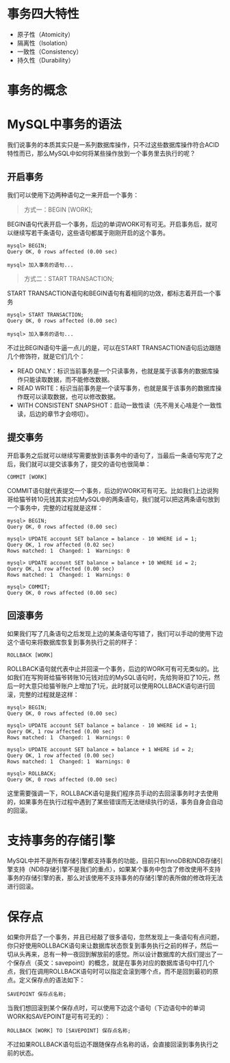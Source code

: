 


# 事务四大特性

* 原子性（Atomicity）
* 隔离性（Isolation）
* 一致性（Consistency）
* 持久性（Durability）

# 事务的概念

# MySQL中事务的语法
我们说事务的本质其实只是一系列数据库操作，只不过这些数据库操作符合ACID特性而已，那么MySQL中如何将某些操作放到一个事务里去执行的呢？

## 开启事务
我们可以使用下边两种语句之一来开启一个事务：

> 方式一：BEGIN [WORK];

BEGIN语句代表开启一个事务，后边的单词WORK可有可无。开启事务后，就可以继续写若干条语句，这些语句都属于刚刚开启的这个事务。


```
mysql> BEGIN;
Query OK, 0 rows affected (0.00 sec)

mysql> 加入事务的语句...
```

> 方式二：START TRANSACTION;

START TRANSACTION语句和BEGIN语句有着相同的功效，都标志着开启一个事务

```
mysql> START TRANSACTION;
Query OK, 0 rows affected (0.00 sec)

mysql> 加入事务的语句...
```

不过比BEGIN语句牛逼一点儿的是，可以在START TRANSACTION语句后边跟随几个修饰符，就是它们几个：

* READ ONLY：标识当前事务是一个只读事务，也就是属于该事务的数据库操作只能读取数据，而不能修改数据。
* READ WRITE：标识当前事务是一个读写事务，也就是属于该事务的数据库操作既可以读取数据，也可以修改数据。
* WITH CONSISTENT SNAPSHOT：启动一致性读（先不用关心啥是个一致性读，后边的章节才会唠叨）。


## 提交事务
开启事务之后就可以继续写需要放到该事务中的语句了，当最后一条语句写完了之后，我们就可以提交该事务了，提交的语句也很简单：

```
COMMIT [WORK]
```

COMMIT语句就代表提交一个事务，后边的WORK可有可无。比如我们上边说狗哥给猫爷转10元钱其实对应MySQL中的两条语句，我们就可以把这两条语句放到一个事务中，完整的过程就是这样：

```
mysql> BEGIN;
Query OK, 0 rows affected (0.00 sec)

mysql> UPDATE account SET balance = balance - 10 WHERE id = 1;
Query OK, 1 row affected (0.02 sec)
Rows matched: 1  Changed: 1  Warnings: 0

mysql> UPDATE account SET balance = balance + 10 WHERE id = 2;
Query OK, 1 row affected (0.00 sec)
Rows matched: 1  Changed: 1  Warnings: 0

mysql> COMMIT;
Query OK, 0 rows affected (0.00 sec)
```

## 回滚事务
如果我们写了几条语句之后发现上边的某条语句写错了，我们可以手动的使用下边这个语句来将数据库恢复到事务执行之前的样子：

```
ROLLBACK [WORK]
```

ROLLBACK语句就代表中止并回滚一个事务，后边的WORK可有可无类似的。比如我们在写狗哥给猫爷转账10元钱对应的MySQL语句时，先给狗哥扣了10元，然后一时大意只给猫爷账户上增加了1元，此时就可以使用ROLLBACK语句进行回滚，完整的过程就是这样：

```
mysql> BEGIN;
Query OK, 0 rows affected (0.00 sec)

mysql> UPDATE account SET balance = balance - 10 WHERE id = 1;
Query OK, 1 row affected (0.00 sec)
Rows matched: 1  Changed: 1  Warnings: 0

mysql> UPDATE account SET balance = balance + 1 WHERE id = 2;
Query OK, 1 row affected (0.00 sec)
Rows matched: 1  Changed: 1  Warnings: 0

mysql> ROLLBACK;
Query OK, 0 rows affected (0.00 sec)
```

这里需要强调一下，ROLLBACK语句是我们程序员手动的去回滚事务时才去使用的，如果事务在执行过程中遇到了某些错误而无法继续执行的话，事务自身会自动的回滚。

# 支持事务的存储引擎
MySQL中并不是所有存储引擎都支持事务的功能，目前只有InnoDB和NDB存储引擎支持（NDB存储引擎不是我们的重点），如果某个事务中包含了修改使用不支持事务的存储引擎的表，那么对该使用不支持事务的存储引擎的表所做的修改将无法进行回滚。

# 保存点
如果你开启了一个事务，并且已经敲了很多语句，忽然发现上一条语句有点问题，你只好使用ROLLBACK语句来让数据库状态恢复到事务执行之前的样子，然后一切从头再来，总有一种一夜回到解放前的感觉。所以设计数据库的大叔们提出了一个保存点（英文：savepoint）的概念，就是在事务对应的数据库语句中打几个点，我们在调用ROLLBACK语句时可以指定会滚到哪个点，而不是回到最初的原点。定义保存点的语法如下：

```
SAVEPOINT 保存点名称;
```

当我们想回滚到某个保存点时，可以使用下边这个语句（下边语句中的单词WORK和SAVEPOINT是可有可无的）：

```
ROLLBACK [WORK] TO [SAVEPOINT] 保存点名称;
```
不过如果ROLLBACK语句后边不跟随保存点名称的话，会直接回滚到事务执行之前的状态。



